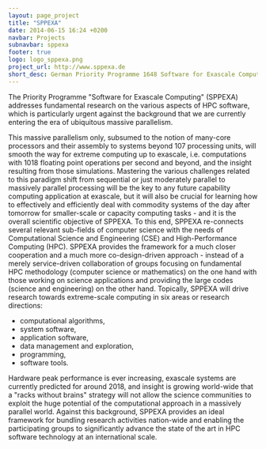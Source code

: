 ```yaml
---
layout: page_project
title: "SPPEXA"
date: 2014-06-15 16:24 +0200
navbar: Projects
subnavbar: sppexa
footer: true
logo: logo_sppexa.png
project_url: http://www.sppexa.de
short_desc: German Priority Programme 1648 Software for Exascale Computing
---
```


The Priority Programme "Software for Exascale Computing" (SPPEXA) addresses 
fundamental research on the various aspects of HPC software, which is 
particularly urgent against the background that we are currently entering the 
era of ubiquitous massive parallelism.

This massive parallelism only, subsumed to the notion of many-core processors 
and their assembly to systems beyond 107 processing units, will smooth the way 
for extreme computing up to exascale, i.e. computations with 1018 floating point 
operations per second and beyond, and the insight resulting from those 
simulations.
Mastering the various challenges related to this paradigm shift from sequential 
or just moderately parallel to massively parallel processing will be the key to 
any future capability computing application at exascale, but it will also be 
crucial for learning how to effectively and efficiently deal with commodity 
systems of the day after tomorrow for smaller-scale or capacity computing 
tasks - and it is the overall scientific objective of SPPEXA.
To this end, SPPEXA re-connects several relevant sub-fields of computer science 
with the needs of Computational Science and Engineering (CSE) and 
High-Performance Computing (HPC).
SPPEXA provides the framework for a much closer cooperation and a much more 
co-design-driven approach - instead of a merely service-driven collaboration of 
groups focusing on fundamental HPC methodology (computer science or mathematics)
on the one hand with those working on science applications and providing the 
large codes (science and engineering) on the other hand.
Topically, SPPEXA will drive research towards extreme-scale computing in six 
areas or research directions:

  - computational algorithms,
  - system software,
  - application software,
  - data management and exploration,
  - programming,
  - software tools.

Hardware peak performance is ever increasing, exascale systems are currently 
predicted for around 2018, and insight is growing world-wide that a "racks 
without brains" strategy will not allow the science communities to exploit the 
huge potential of the computational approach in a massively parallel world.
Against this background, SPPEXA provides an ideal framework for bundling 
research activities nation-wide and enabling the participating groups to 
significantly advance the state of the art in HPC software technology at an 
international scale.
